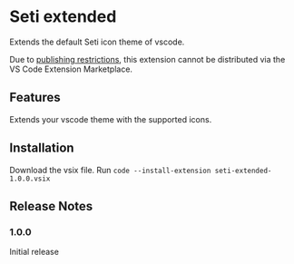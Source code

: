 Seti extended
===

Extends the default Seti icon theme of vscode.

Due to [publishing restrictions](https://code.visualstudio.com/api/working-with-extensions/publishing-extension#publishing-extensions), this extension cannot be distributed via the VS Code Extension Marketplace.

## Features

Extends your vscode theme with the supported icons.

## Installation

Download the vsix file.
Run `code --install-extension seti-extended-1.0.0.vsix`

## Release Notes

### 1.0.0

Initial release